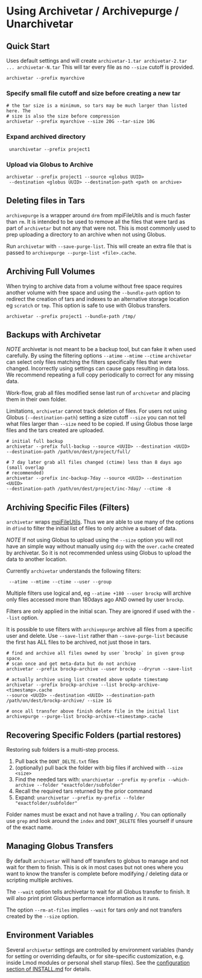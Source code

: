 Using Archivetar / Archivepurge / Unarchivetar
==============================================

Quick Start
-----------

Uses default settings and will create `archivetar-1.tar archivetar-2.tar ...
archivetar-N.tar` This will tar every file as no `--size` cutoff is provided.

```
archivetar --prefix myarchive 
```

### Specify small file cutoff and size before creating a new tar

```
# the tar size is a minimum, so tars may be much larger than listed here. The
# size is also the size before compression
archivetar --prefix myarchive --size 20G --tar-size 10G
```

### Expand archived directory

```
 unarchivetar --prefix project1
```

### Upload via Globus to Archive

```
archivetar --prefix project1 --source <globus UUID> 
 --destination <globus UUID> --destination-path <path on archive>
 ```

Deleting files in Tars
 -------------------

`archivepurge` is a wrapper around `drm` from mpiFileUtils and is much faster
than `rm`. It is intended to be used to remove all the files that were tard as
part of `archivetar` but not any that were not.  This is most commonly used to
prep uploading a directory to an archive when not using Globus.

Run `archivetar` with `--save-purge-list`. This will create an extra file that
is passed to `archivepurge --purge-list <file>.cache`.

Archiving Full Volumes
----------------------

When trying to archive data from a volume without free space requires another
volume with free space and using the `--bundle-path` option to redirect the
creation of tars and indexes to an alternative storage location eg `scratch` or
`tmp`.  This option is safe to use with Globus transfers.

```
archivetar --prefix project1 --bundle-path /tmp/
```

Backups with Archivetar
-----------------------

*NOTE* archivetar is not meant to be a backup tool, but can fake it when used
carefully.  By using the filtering options `--atime` `--mtime` `--ctime`
`archivetar` can select only files matching the filters specifically files that
were changed.  Incorrectly using settings can cause gaps resulting in data loss.
We recommend repeating a full copy periodically to correct for any missing data.

Work-flow, grab all files modified sense last run of `archivetar` and placing
them in their own folder. 

Limitations, `archivetar` cannot track deletion of files. For users not using
Globus (`--destination-path`) setting a size cutoff `--size` you can not tell
what files larger than `--size` need to be copied. If using Globus those large
files and the tars created are uploaded.

```
# initial full backup
archivetar --prefix full-backup --source <UUID> --destination <UUID>
--destination-path /path/on/dest/project/full/  

# 7 day later grab all files changed (ctime) less than 8 days ago (small overlap
# recommended)
archivetar --prefix inc-backup-7day --source <UUID> --destination <UUID>
--destination-path /path/on/dest/project/inc-7day/ --ctime -8
```

Archiving Specific Files (Filters)
----------------------------------

`archivetar` wraps
[mpiFileUtils](https://mpifileutils.readthedocs.io/en/latest/).  Thus we are
able to use many of the options in `dfind` to filter the initial list of files
to only archive a subset of data.

*NOTE* If not using Globus to upload using the `--size` option you will not have
an simple way without manually using `dcp` with the `over.cache` created by
archivetar.  So it is not recommended unless using Globus to upload the data to
another location.

Currently `archivetar` understands the following filters:

```
 --atime --mtime --ctime --user --group
```

Multiple filters use logical and, eg `--atime +180 --user brockp`  will archive
only files accessed more than 180days ago AND owned by user `brockp`.

Filters are only applied in the initial scan.  They are ignored if used with the
`--list` option.

It is possible to use filters with `archivepurge` archive all files from a
specific user and delete.  Use `--save-list` rather than `--save-purge-list`
because the first has ALL files to be archived, not just those in tars.

```
# find and archive all files owned by user `brockp` in given group space.
# scan once and get meta-data but do not archive
archivetar --prefix brockp-archive --user brockp --dryrun --save-list

# actually archive using list created above update timestamp
archivetar --prefix brockp-archive --list brockp-archive-<timestamp>.cache
--source <UUID> --destination <UUID> --destination-path
/path/on/dest/brockp-archive/ --size 1G

# once all transfer above finish delete file in the initial list
archivepurge --purge-list brockp-archive-<timestamp>.cache
```

Recovering Specific Folders (partial restores)
----------------------------------------------

Restoring sub folders is a multi-step process.

1. Pull back the `DONT_DELTE.txt` files
1. (optionally) pull back the folder with big files if archived with `--size
   <size>`
1. Find the needed tars with: `unarchivetar --prefix my-prefix --which-archive
   --folder "exactfolder/subfolder"`
1. Recall the required tars returned by the prior command
1. Expand: `unarchivetar --prefix my-prefix --folder "exactfolder/subfolder"`

Folder names must be exact and not have a trailing `/`. You can optionally use
`grep` and look around the `index` and `DONT_DELETE` files yourself if unsure of
the exact name.

Managing Globus Transfers
------------------------

By default `archivetar` will hand off transfers to globus to manage and not wait
for them to finish.  This is ok in most cases but not ones where you want to
know the transfer is complete before modifying / deleting data or scripting
multiple archives. 

The `--wait` option tells archivetar to wait for all Globus transfer to finish.
It will also print print Globus performance information as it runs. 

The option `--rm-at-files`  implies `--wait` for tars _only_ and not transfers
created by the `--size` option.


Environment Variables
---------------------

Several `archivetar` settings are controlled by environment variables (handy
for setting or overriding defaults, or for site-specific customization, e.g.
inside Lmod modules or personal shell starup files).  See the
[configuration section of INSTALL.md](INSTALL.md#configuration) for details.
